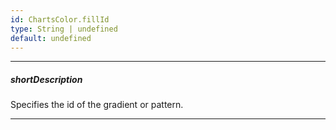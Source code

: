 ```yaml
---
id: ChartsColor.fillId
type: String | undefined
default: undefined
---
```

---
##### shortDescription
Specifies the id of the gradient or pattern.

---
<!-- Description goes here -->